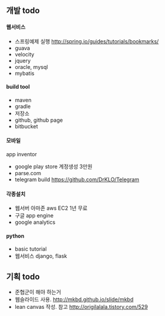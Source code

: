## 개발 todo

#### 웹서비스
- 스프링예제 실행 http://spring.io/guides/tutorials/bookmarks/
- guava
- velocity 
- jquery
- oracle, mysql
- mybatis

#### build tool
- maven
- gradle
- 저장소 
- github, github page
- bitbucket

#### 모바일
app inventor
- google play store  계정생성 3만원
- parse.com
- telegram build https://github.com/DrKLO/Telegram


#### 각종설치
- 웹서버 아마존 aws EC2 1년 무료 
- 구글 app engine
- google analytics

#### python
-  basic tutorial
- 웹서비스 django, flask

## 기획 todo
- 준협군이 해야 하는거
- 웹슬라이드 사용. http://mkbd.github.io/slide/mkbd
- lean canvas 작성. 참고 http://origilalala.tistory.com/529